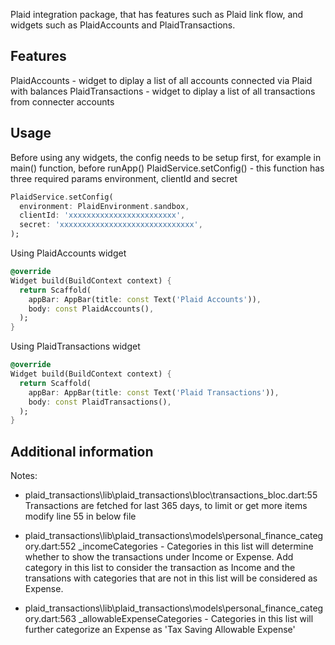 Plaid integration package, that has features such as Plaid link flow, and widgets
such as PlaidAccounts and PlaidTransactions.

## Features
PlaidAccounts - widget to diplay a list of all accounts connected via Plaid with balances
PlaidTransactions - widget to diplay a list of all transactions from connecter accounts

## Usage

Before using any widgets, the config needs to be setup first, for example in main() function, before runApp()
PlaidService.setConfig() - this function has three required params environment, clientId and secret
```dart
PlaidService.setConfig(
  environment: PlaidEnvironment.sandbox,
  clientId: 'xxxxxxxxxxxxxxxxxxxxxxxx',
  secret: 'xxxxxxxxxxxxxxxxxxxxxxxxxxxxxx',
);
```

Using PlaidAccounts widget
```dart
@override
Widget build(BuildContext context) {
  return Scaffold(
    appBar: AppBar(title: const Text('Plaid Accounts')),
    body: const PlaidAccounts(),
  );
}
```

Using PlaidTransactions widget
```dart
@override
Widget build(BuildContext context) {
  return Scaffold(
    appBar: AppBar(title: const Text('Plaid Transactions')),
    body: const PlaidTransactions(),
  );
}
```

## Additional information
Notes: 
* plaid_transactions\lib\plaid_transactions\bloc\transactions_bloc.dart:55
  Transactions are fetched for last 365 days, to limit or get more items modify line 55 in below file

* plaid_transactions\lib\plaid_transactions\models\personal_finance_category.dart:552
  _incomeCategories -
  Categories in this list will determine whether to show the transactions under Income or Expense.
  Add category in this list to consider the transaction as Income and the transations with
  categories that are not in this list will be considered as Expense.

* plaid_transactions\lib\plaid_transactions\models\personal_finance_category.dart:563
  _allowableExpenseCategories -
  Categories in this list will further categorize an Expense as 'Tax Saving Allowable Expense'
